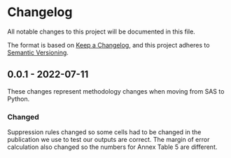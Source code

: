 # Changelog

All notable changes to this project will be documented in this file.

The format is based on [Keep a Changelog](https://keepachangelog.com/en/1.0.0/),
and this project adheres to [Semantic Versioning](https://semver.org/spec/v2.0.0.html).

## 0.0.1 - 2022-07-11

These changes represent methodology changes when moving from SAS to Python.

### Changed

Suppression rules changed so some cells had to be changed in the publication we use to test our outputs are correct.
The margin of error calculation also changed so the numbers for Annex Table 5 are different.
